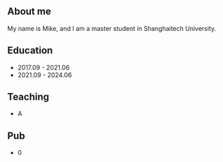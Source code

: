 ## About me

My name is Mike, and I am a master student in Shanghaitech University.

## Education

- 2017.09 - 2021.06 
- 2021.09 - 2024.06 

## Teaching

- A

## Pub

- 0